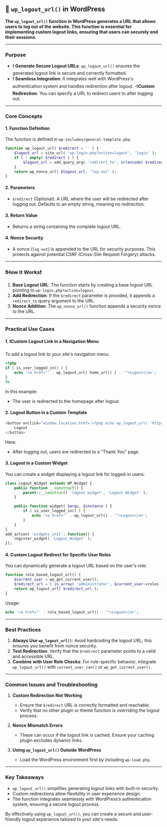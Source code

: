 ## 📌 `wp_logout_url()` in WordPress

**The `wp_logout_url()` function in WordPress generates a URL that allows users to log out of the website. This function is essential for implementing custom logout links, ensuring that users can securely end their sessions.**

---

### **Purpose**
- ❗️ **Generate Secure Logout URLs**: `wp_logout_url()` ensures the generated logout link is secure and correctly formatted.
- ❗️ **Seamless Integration**: It integrates well with WordPress's authentication system and handles redirection after logout.
-❗️**Custom Redirection**: You can specify a URL to redirect users to after logging out.

---

### **Core Concepts**

#### 1. **Function Definition**
The function is defined in `wp-includes/general-template.php`:
```php
function wp_logout_url( $redirect = '' ) {
    $logout_url = site_url( 'wp-login.php?action=logout', 'login' );
    if ( ! empty( $redirect ) ) {
        $logout_url = add_query_arg( 'redirect_to', urlencode( $redirect ), $logout_url );
    }
    return wp_nonce_url( $logout_url, 'log-out' );
}
```

#### 2. **Parameters**
- `$redirect` (Optional): A URL where the user will be redirected after logging out. Defaults to an empty string, meaning no redirection.

#### 3. **Return Value**
- Returns a string containing the complete logout URL.

#### 4. **Nonce Security**
- A nonce (`log-out`) is appended to the URL for security purposes. This protects against potential CSRF (Cross-Site Request Forgery) attacks.

---

### **❗️How It Works❗️**
1. **Base Logout URL**: The function starts by creating a base logout URL pointing to `wp-login.php?action=logout`.
2. **Add Redirection**: If the `$redirect` parameter is provided, it appends a `redirect_to` query argument to the URL.
3. **Nonce Addition**: The `wp_nonce_url()` function appends a security nonce to the URL.

---

### **Practical Use Cases**

#### 1. **❗️Custom Logout Link in a Navigation Menu**
To add a logout link to your site's navigation menu:
```php
<?php 
if ( is_user_logged_in() ) {
    echo '<a href="' . wp_logout_url( home_url() ) . '">Logout</a>';
}
?>
```
In this example:
- The user is redirected to the homepage after logout.

#### 2. **Logout Button in a Custom Template**
```php
<button onclick="window.location.href='<?php echo wp_logout_url( 'https://example.com/thank-you' ); ?>';">
    Logout
</button>
```
Here:
- After logging out, users are redirected to a "Thank You" page.

#### 3. **Logout in a Custom Widget**
You can create a widget displaying a logout link for logged-in users:
```php
class Logout_Widget extends WP_Widget {
    public function __construct() {
        parent::__construct( 'logout_widget', 'Logout Widget' );
    }

    public function widget( $args, $instance ) {
        if ( is_user_logged_in() ) {
            echo '<a href="' . wp_logout_url() . '">Logout</a>';
        }
    }
}
add_action( 'widgets_init', function() {
    register_widget( 'Logout_Widget' );
});
```

#### 4. **Custom Logout Redirect for Specific User Roles**
You can dynamically generate a logout URL based on the user's role:
```php
function role_based_logout_url() {
    $current_user = wp_get_current_user();
    $redirect_url = ( in_array( 'administrator', $current_user->roles ) ) ? admin_url() : home_url();
    return wp_logout_url( $redirect_url );
}
```
Usage:
```php
echo '<a href="' . role_based_logout_url() . '">Logout</a>';
```

---

### **Best Practices**
1. **Always Use `wp_logout_url()`**: Avoid hardcoding the logout URL; this ensures you benefit from nonce security.
2. **Test Redirection**: Verify that the `$redirect` parameter points to a valid and accessible URL.
3. **Combine with User Role Checks**: For role-specific behavior, integrate `wp_logout_url()` with `current_user_can()` or `wp_get_current_user()`.

---

### **Common Issues and Troubleshooting**

1. **Custom Redirection Not Working**
   - Ensure the `$redirect` URL is correctly formatted and reachable.
   - Verify that no other plugin or theme function is overriding the logout process.

2. **Nonce Mismatch Errors**
   - These can occur if the logout link is cached. Ensure your caching plugin excludes dynamic links.

3. **Using `wp_logout_url()` Outside WordPress**
   - Load the WordPress environment first by including `wp-load.php`.

---

### **Key Takeaways**
- `wp_logout_url()` simplifies generating logout links with built-in security.
- Custom redirections allow flexibility in user experience design.
- The function integrates seamlessly with WordPress’s authentication system, ensuring a secure logout process.

By effectively using `wp_logout_url()`, you can create a secure and user-friendly logout experience tailored to your site's needs.